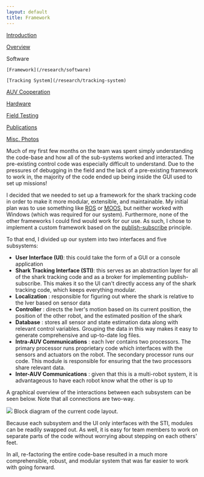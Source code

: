 ```yaml
---
layout: default
title: Framework
---
```


[Introduction](/research)

[Overview](/research/overview)

Software 

    [Framework](/research/software)  

    [Tracking System](/research/tracking-system)  

   [AUV Cooperation](/research/auv-cooperation)  

[Hardware](/research/hardware)

[Field Testing](/research/field-testing)

[Publications](/research/publications)

[Misc. Photos](/research/misc)

Much of my first few months on the team was spent simply understanding the code-base and how all of the sub-systems worked and interacted. The pre-existing control code was especially difficult to understand. Due to the pressures of debugging in the field and the lack of a pre-existing framework to work in, the majority of the code ended up being inside the GUI used to set up missions! 

I decided that we needed to set up a framework for the shark tracking code in order to make it more modular, extensible, and maintainable. My initial plan was to use something like [ROS](http://www.ros.org/about-ros/) or [MOOS](http://www.robots.ox.ac.uk/~mobile/MOOS/wiki/pmwiki.php), but neither worked with Windows (which was required for our system). Furthermore, none of the other frameworks I could find would work for our use. As such, I chose to implement a custom framework based on the [publish-subscribe](http://en.wikipedia.org/wiki/Publish%E2%80%93subscribe_pattern) principle. 

To that end, I divided up our system into two interfaces and five subsystems: 

- **User Interface (UI)**: this could take the form of a GUI or a console application
- **Shark Tracking Interface (STI)**: this serves as an abstraction layer for all of the shark tracking code and as a broker for implementing publish-subscribe. This makes it so the UI can't directly access any of the shark tracking code, which keeps everything modular.
- **Localization** : responsible for figuring out where the shark is relative to the Iver based on sensor data
- **Controller** : directs the Iver's motion based on its current position, the position of the other robot, and the estimated position of the shark
- **Database** : stores all sensor and state estimation data along with relevant control variables. Grouping the data in this way makes it easy to generate comprehensive and up-to-date log files. 
- **Intra-AUV Communications** : each Iver contains two processors. The primary processor runs proprietary code which interfaces with the sensors and actuators on the robot. The secondary processor runs our code. This module is responsible for ensuring that the two processors share relevant data.
- **Inter-AUV Communications** : given that this is a multi-robot system, it is advantageous to have each robot know what the other is up to

A graphical overview of the interactions between each subsystem can be seen below. Note that all connections are two-way. 

[![](https://drive.google.com/uc?id=0B0Jfms0twG8Ed1U2N2JzRnhMRUk)](https://docs.google.com/file/d/0B0Jfms0twG8Ed1U2N2JzRnhMRUk/edit?usp=drive_web)
Block diagram of the current code layout.

Because each subsystem and the UI only interfaces with the STI, modules can be readily swapped out. As well, it is easy for team members to work on separate parts of the code without worrying about stepping on each others' feet. 

In all, re-factoring the entire code-base resulted in a much more comprehensible, robust, and modular system that was far easier to work with going forward. 
